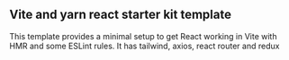 ## Vite and yarn react starter kit template

This template provides a minimal setup to get React working in Vite with HMR and some ESLint rules. It has tailwind, axios, react router and redux
